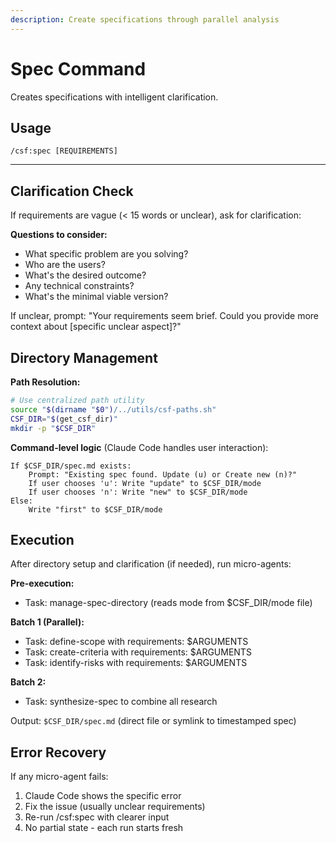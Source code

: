 ```yaml
---
description: Create specifications through parallel analysis
---
```


# Spec Command

Creates specifications with intelligent clarification.

## Usage
```
/csf:spec [REQUIREMENTS]
```

---

## Clarification Check

If requirements are vague (< 15 words or unclear), ask for clarification:

**Questions to consider:**
- What specific problem are you solving?
- Who are the users?
- What's the desired outcome?
- Any technical constraints?
- What's the minimal viable version?

If unclear, prompt: "Your requirements seem brief. Could you provide more context about [specific unclear aspect]?"

## Directory Management

**Path Resolution:**
```bash
# Use centralized path utility
source "$(dirname "$0")/../utils/csf-paths.sh"
CSF_DIR="$(get_csf_dir)"
mkdir -p "$CSF_DIR"
```

**Command-level logic** (Claude Code handles user interaction):

```
If $CSF_DIR/spec.md exists:
    Prompt: "Existing spec found. Update (u) or Create new (n)?"
    If user chooses 'u': Write "update" to $CSF_DIR/mode
    If user chooses 'n': Write "new" to $CSF_DIR/mode
Else:
    Write "first" to $CSF_DIR/mode
```

## Execution

After directory setup and clarification (if needed), run micro-agents:

**Pre-execution:**
- Task: manage-spec-directory (reads mode from $CSF_DIR/mode file)

**Batch 1 (Parallel):**
- Task: define-scope with requirements: $ARGUMENTS
- Task: create-criteria with requirements: $ARGUMENTS
- Task: identify-risks with requirements: $ARGUMENTS

**Batch 2:**
- Task: synthesize-spec to combine all research

Output: `$CSF_DIR/spec.md` (direct file or symlink to timestamped spec)

## Error Recovery

If any micro-agent fails:
1. Claude Code shows the specific error
2. Fix the issue (usually unclear requirements)
3. Re-run /csf:spec with clearer input
4. No partial state - each run starts fresh